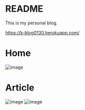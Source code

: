 # README

This is my personal blog.

https://k-blog0130.herokuapp.com/

# Home

![image](https://user-images.githubusercontent.com/32632542/51032887-f2199380-15e4-11e9-9cf9-315abd34a6d6.png)

# Article

![image](https://user-images.githubusercontent.com/32632542/51032767-88998500-15e4-11e9-9ff3-01579cc0952a.png)
![image](https://user-images.githubusercontent.com/32632542/51032828-c1395e80-15e4-11e9-9b7f-2cbc0e470415.png)

